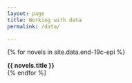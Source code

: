 ```yaml
---
layout: page
title: Working with data
permalink: /data/

---
```


{% for novels in site.data.end-19c-epi %}
<div>
<strong>{{ novels.title }}</strong>

</div>
{% endfor %]
